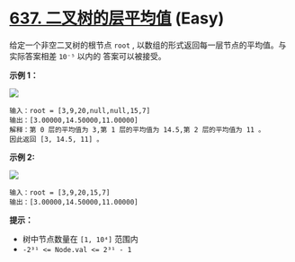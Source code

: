# [637. 二叉树的层平均值][link] (Easy)

[link]: https://leetcode.cn/problems/average-of-levels-in-binary-tree/

给定一个非空二叉树的根节点 `root` , 以数组的形式返回每一层节点的平均值。与实际答案相差 `10⁻⁵` 以内的
答案可以被接受。

**示例 1：**

![](https://assets.leetcode.com/uploads/2021/03/09/avg1-tree.jpg)

```
输入：root = [3,9,20,null,null,15,7]
输出：[3.00000,14.50000,11.00000]
解释：第 0 层的平均值为 3,第 1 层的平均值为 14.5,第 2 层的平均值为 11 。
因此返回 [3, 14.5, 11] 。

```

**示例 2:**

![](https://assets.leetcode.com/uploads/2021/03/09/avg2-tree.jpg)

```
输入：root = [3,9,20,15,7]
输出：[3.00000,14.50000,11.00000]

```

**提示：**

- 树中节点数量在 `[1, 10⁴]` 范围内
- `-2³¹ <= Node.val <= 2³¹ - 1`
